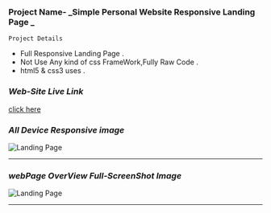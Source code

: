 ### Project Name-  _Simple Personal Website Responsive Landing Page _

``` Project Details ```
- Full Responsive Landing Page .
- Not Use Any kind of css FrameWork,Fully Raw Code .
- html5 & css3 uses .

### _Web-Site Live Link_
[click here](https://shakil232.github.io/Personal-Website/)

### _All Device Responsive image_

![Landing Page](images/markDown/personal-website-responsive.png)

---

### _webPage OverView Full-ScreenShot Image_

![Landing Page](images/markDown/personal-website-full-screenshot.png)

---
